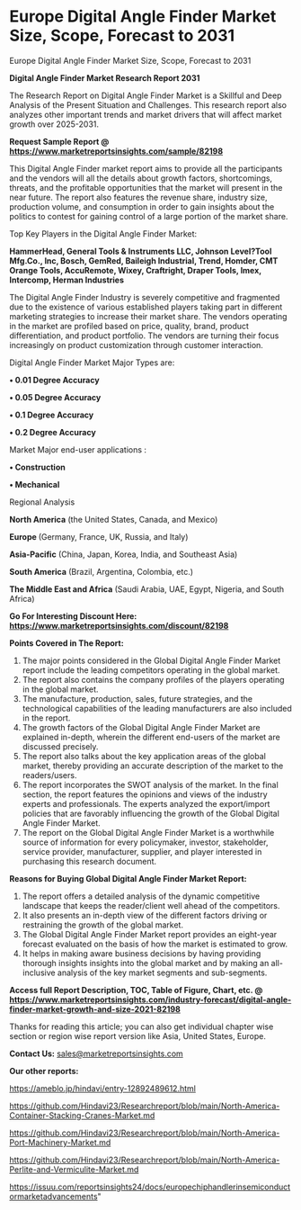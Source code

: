 # Europe Digital Angle Finder Market Size, Scope, Forecast to 2031
 Europe Digital Angle Finder Market Size, Scope, Forecast to 2031

<strong>Digital Angle Finder Market Research Report 2031</strong>

The Research Report on Digital Angle Finder Market is a Skillful and Deep Analysis of the Present Situation and Challenges. This research report also analyzes other important trends and market drivers that will affect market growth over 2025-2031.

<strong>Request Sample Report @ <a href=https://www.marketreportsinsights.com/sample/82198>https://www.marketreportsinsights.com/sample/82198</a></strong>

This Digital Angle Finder market report aims to provide all the participants and the vendors will all the details about growth factors, shortcomings, threats, and the profitable opportunities that the market will present in the near future. The report also features the revenue share, industry size, production volume, and consumption in order to gain insights about the politics to contest for gaining control of a large portion of the market share.

Top Key Players in the Digital Angle Finder Market:

<strong>HammerHead, General Tools & Instruments LLC, Johnson Level?Tool Mfg.Co., Inc, Bosch, GemRed, Baileigh Industrial, Trend, Homder, CMT Orange Tools, AccuRemote, Wixey, Craftright, Draper Tools, Imex, Intercomp, Herman Industries</strong>

The Digital Angle Finder Industry is severely competitive and fragmented due to the existence of various established players taking part in different marketing strategies to increase their market share. The vendors operating in the market are profiled based on price, quality, brand, product differentiation, and product portfolio. The vendors are turning their focus increasingly on product customization through customer interaction.

Digital Angle Finder Market Major Types are:

<strong>• 0.01 Degree Accuracy

• 0.05 Degree Accuracy

• 0.1 Degree Accuracy

• 0.2 Degree Accuracy</strong>

Market Major end-user applications :

<strong>• Construction

• Mechanical</strong>

Regional Analysis

</u><strong><b>North America</b></strong> (the United States, Canada, and Mexico)

<strong><b>Europe </b></strong>(Germany, France, UK, Russia, and Italy)

<strong><b>Asia-Pacific</b></strong> (China, Japan, Korea, India, and Southeast Asia)

<strong><b>South America</b></strong> (Brazil, Argentina, Colombia, etc.)

<strong><b>The Middle East and Africa</b></strong> (Saudi Arabia, UAE, Egypt, Nigeria, and South Africa)

<strong>Go For Interesting Discount Here: <a href=https://www.marketreportsinsights.com/discount/82198>https://www.marketreportsinsights.com/discount/82198</a></strong>

<strong>Points Covered in The Report:</strong>
<ol>
  <li>The major points considered in the Global Digital Angle Finder Market report include the leading competitors operating in the global market.</li>
  <li>The report also contains the company profiles of the players operating in the global market.</li>
  <li>The manufacture, production, sales, future strategies, and the technological capabilities of the leading manufacturers are also included in the report.</li>
  <li>The growth factors of the Global Digital Angle Finder Market are explained in-depth, wherein the different end-users of the market are discussed precisely.</li>
  <li>The report also talks about the key application areas of the global market, thereby providing an accurate description of the market to the readers/users.</li>
  <li>The report incorporates the SWOT analysis of the market. In the final section, the report features the opinions and views of the industry experts and professionals. The experts analyzed the export/import policies that are favorably influencing the growth of the Global Digital Angle Finder Market.</li>
  <li>The report on the Global Digital Angle Finder Market is a worthwhile source of information for every policymaker, investor, stakeholder, service provider, manufacturer, supplier, and player interested in purchasing this research document.</li>
</ol>
<strong>Reasons for Buying Global Digital Angle Finder Market Report:</strong>

<ol>
  <li>The report offers a detailed analysis of the dynamic competitive landscape that keeps the reader/client well ahead of the competitors.</li>
  <li>It also presents an in-depth view of the different factors driving or restraining the growth of the global market.</li>
  <li>The Global Digital Angle Finder Market report provides an eight-year forecast evaluated on the basis of how the market is estimated to grow.</li>
  <li>It helps in making aware business decisions by having providing thorough insights insights into the global market and by making an all-inclusive analysis of the key market segments and sub-segments.</li>
</ol>
<strong>Access full Report Description, TOC, Table of Figure, Chart, etc. @ <a href=https://www.marketreportsinsights.com/industry-forecast/digital-angle-finder-market-growth-and-size-2021-82198>https://www.marketreportsinsights.com/industry-forecast/digital-angle-finder-market-growth-and-size-2021-82198</a></strong>


Thanks for reading this article; you can also get individual chapter wise section or region wise report version like Asia, United States, Europe.

<strong>Contact Us:</strong>
sales@marketreportsinsights.com

<strong>Our other reports:</strong>

<a href=https://ameblo.jp/hindavi/entry-12892489612.html>https://ameblo.jp/hindavi/entry-12892489612.html</a>

<a href=https://github.com/Hindavi23/Researchreport/blob/main/North-America-Container-Stacking-Cranes-Market.md>https://github.com/Hindavi23/Researchreport/blob/main/North-America-Container-Stacking-Cranes-Market.md</a>

<a href=https://github.com/Hindavi23/Researchreport/blob/main/North-America-Port-Machinery-Market.md>https://github.com/Hindavi23/Researchreport/blob/main/North-America-Port-Machinery-Market.md</a>

<a href=https://github.com/Hindavi23/Researchreport/blob/main/North-America-Perlite-and-Vermiculite-Market.md>https://github.com/Hindavi23/Researchreport/blob/main/North-America-Perlite-and-Vermiculite-Market.md</a>

<a href=https://issuu.com/reportsinsights24/docs/europechiphandlerinsemiconductormarketadvancements>https://issuu.com/reportsinsights24/docs/europechiphandlerinsemiconductormarketadvancements</a>"
